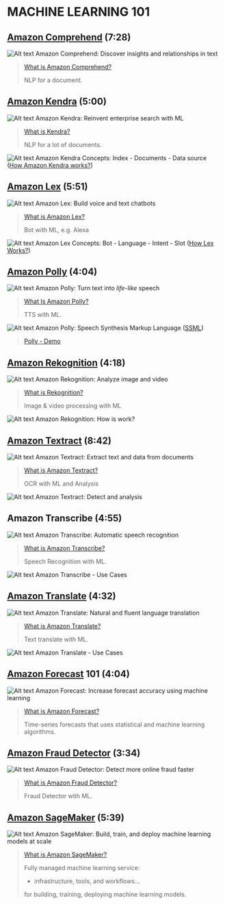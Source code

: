 # MACHINE LEARNING 101

## [Amazon Comprehend](https://aws.amazon.com/comprehend/) (7:28)

![Alt text](<images/Screenshot from 2023-10-16 12-31-42.png>)
Amazon Comprehend: Discover insights and relationships in text

> [What is Amazon Comprehend?](https://docs.aws.amazon.com/comprehend/latest/dg/what-is.html)
>
> NLP for a document.

## [Amazon Kendra](https://aws.amazon.com/kendra/) (5:00)

![Alt text](<images/Screenshot from 2023-10-16 13-52-55.png>)
Amazon Kendra: Reinvent enterprise search with ML

> [What is Kendra?](https://docs.aws.amazon.com/kendra/latest/dg/what-is-kendra.html)
>
> NLP for a lot of documents.

![Alt text](<images/Screenshot from 2023-10-16 13-54-16.png>)
Amazon Kendra Concepts: Index - Documents - Data source ([How Amazon Kendra works?](https://docs.aws.amazon.com/kendra/latest/dg/how-it-works.html))

## [Amazon Lex](https://aws.amazon.com/lex/) (5:51)

![Alt text](<images/Screenshot from 2023-10-16 14-05-34.png>)
Amazon Lex: Build voice and text chatbots

> [What is Amazon Lex?](https://docs.aws.amazon.com/lexv2/latest/dg/what-is.html)
>
> Bot with ML, e.g. Alexa

![Alt text](<images/Screenshot from 2023-10-16 14-07-04.png>)
Amazon Lex Concepts: Bot - Language - Intent - Slot ([How Lex Works?](https://docs.aws.amazon.com/lexv2/latest/dg/how-it-works.html))

## [Amazon Polly](https://aws.amazon.com/polly/) (4:04)

![Alt text](<images/Screenshot from 2023-10-16 14-24-20.png>)
Amazon Polly: Turn text into *life-like* speech

> [What Is Amazon Polly?](https://docs.aws.amazon.com/polly/latest/dg/what-is.html)
>
> TTS with ML.

![Alt text](<images/Screenshot from 2023-10-16 14-32-28.png>)
Amazon Polly: Speech Synthesis Markup Language ([SSML](https://docs.aws.amazon.com/polly/latest/dg/ssml.html))

> [Polly - Demo](https://ai-service-demos.go-aws.com/polly)

## [Amazon Rekognition](https://aws.amazon.com/rekognition/) (4:18)

![Alt text](<images/Screenshot from 2023-10-16 14-41-58.png>)
Amazon Rekognition: Analyze image and video

> [What is Rekognition?](https://docs.aws.amazon.com/rekognition/latest/dg/what-is.html)
>
> Image & video processing with ML

![Alt text](../2300-MACHINE_LEARNING/00_LEARNINGAIDS/AmazonRekognition.png)
Amazon Rekognition: How is work?

## [Amazon Textract](https://aws.amazon.com/textract/) (8:42)

![Alt text](<images/Screenshot from 2023-10-16 14-54-38.png>)
Amazon Textract: Extract text and data from documents

> [What is Amazon Textract?](https://docs.aws.amazon.com/textract/latest/dg/what-is.html)
>
> OCR with ML and Analysis

![Alt text](<images/Screenshot from 2023-10-16 14-55-27.png>)
Amazon Textract: Detect and analysis

## Amazon Transcribe (4:55)

![Alt text](<images/Screenshot from 2023-10-16 15-24-52.png>)
Amazon Transcribe: Automatic speech recognition

> [What is Amazon Transcribe?](https://docs.aws.amazon.com/transcribe/latest/dg/what-is.html)
>
> Speech Recognition with ML.

![Alt text](<images/Screenshot from 2023-10-16 15-26-59.png>)
Amazon Transcribe - Use Cases

## [Amazon Translate](https://aws.amazon.com/translate/) (4:32)

![Alt text](<images/Screenshot from 2023-10-16 15-38-15.png>)
Amazon Translate: Natural and fluent language translation

> [What is Amazon Translate?](https://docs.aws.amazon.com/translate/latest/dg/what-is.html)
>
> Text translate with ML.

![Alt text](<images/Screenshot from 2023-10-16 15-39-29.png>)
Amazon Translate - Use Cases

## [Amazon Forecast](https://aws.amazon.com/forecast/) 101 (4:04)

![Alt text](<images/Screenshot from 2023-10-16 15-50-24.png>)
Amazon Forecast: Increase forecast accuracy using machine learning

> [What is Amazon Forecast?](https://docs.aws.amazon.com/forecast/latest/dg/what-is-forecast.html)
>
> Time-series forecasts that uses statistical and machine learning algorithms.

## [Amazon Fraud Detector](https://aws.amazon.com/fraud-detector/) (3:34)

![Alt text](<images/Screenshot from 2023-10-16 16-04-55.png>)
Amazon Fraud Detector: Detect more online fraud faster

> [What is Amazon Fraud Detector?](https://docs.aws.amazon.com/frauddetector/latest/ug/what-is-frauddetector.html)
>
> Fraud Detector with ML.

## [Amazon SageMaker](https://aws.amazon.com/sagemaker/) (5:39)

![Alt text](<images/Screenshot from 2023-10-16 16-21-04.png>)
Amazon SageMaker: Build, train, and deploy machine learning models at scale

> [What is Amazon SageMaker?](https://docs.aws.amazon.com/sagemaker/latest/dg/whatis.html)
>
> Fully managed machine learning service:
>
> - infrastructure, tools, and workflows...
>
> for  building, training, deploying machine learning models.
